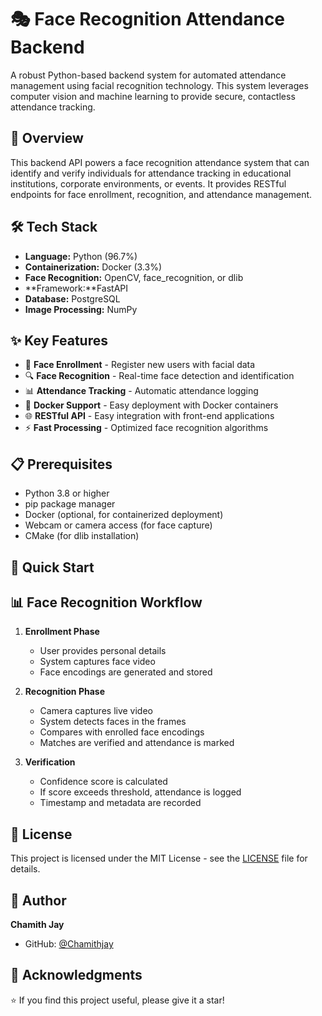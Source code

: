 # 🎭 Face Recognition Attendance Backend

A robust Python-based backend system for automated attendance management using facial recognition technology. This system leverages computer vision and machine learning to provide secure, contactless attendance tracking.

## 🌟 Overview

This backend API powers a face recognition attendance system that can identify and verify individuals for attendance tracking in educational institutions, corporate environments, or events. It provides RESTful endpoints for face enrollment, recognition, and attendance management.

## 🛠️ Tech Stack

- **Language:** Python (96.7%)
- **Containerization:** Docker (3.3%)
- **Face Recognition:** OpenCV, face_recognition, or dlib
- **Framework:**FastAPI
- **Database:** PostgreSQL
- **Image Processing:**  NumPy

## ✨ Key Features

- 👤 **Face Enrollment** - Register new users with facial data
- 🔍 **Face Recognition** - Real-time face detection and identification
- 📊 **Attendance Tracking** - Automatic attendance logging
- 🐳 **Docker Support** - Easy deployment with Docker containers
- 🌐 **RESTful API** - Easy integration with front-end applications
- ⚡ **Fast Processing** - Optimized face recognition algorithms

## 📋 Prerequisites

- Python 3.8 or higher
- pip package manager
- Docker (optional, for containerized deployment)
- Webcam or camera access (for face capture)
- CMake (for dlib installation)

## 🚀 Quick Start



## 📊 Face Recognition Workflow

1. **Enrollment Phase**
   - User provides personal details
   - System captures face video
   - Face encodings are generated and stored

2. **Recognition Phase**
   - Camera captures live video
   - System detects faces in the frames
   - Compares with enrolled face encodings
   - Matches are verified and attendance is marked

3. **Verification**
   - Confidence score is calculated
   - If score exceeds threshold, attendance is logged
   - Timestamp and metadata are recorded


## 📝 License

This project is licensed under the MIT License - see the [LICENSE](LICENSE) file for details.

## 👤 Author

**Chamith Jay**

- GitHub: [@Chamithjay](https://github.com/Chamithjay)

## 🙏 Acknowledgments

⭐️ If you find this project useful, please give it a star!
